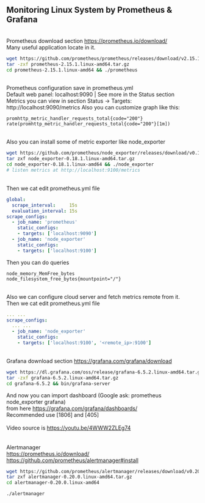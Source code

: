 ## Monitoring Linux System by Prometheus & Grafana
\
Prometheus download section https://prometheus.io/download/ \
Many useful application locate in it.
~~~sh
wget https://github.com/prometheus/prometheus/releases/download/v2.15.1/prometheus-2.15.1.linux-amd64.tar.gz
tar -zxf prometheus-2.15.1.linux-amd64.tar.gz
cd prometheus-2.15.1.linux-amd64 && ./prometheus
~~~
\
Prometheus configuration save in prometheus.yml \
Default web panel: localhost:9090 | See more in the Status section \
Metrics you can view in section Status -> Targets: http://localhost:9090/metrics 
Also you can customize graph like this:
~~~
promhttp_metric_handler_requests_total{code="200"}
rate(promhttp_metric_handler_requests_total{code="200"}[1m])
~~~
\
Also you can install some of metric exporter like node_exporter
~~~sh
wget https://github.com/prometheus/node_exporter/releases/download/v0.18.1/node_exporter-0.18.1.linux-amd64.tar.gz
tar zxf node_exporter-0.18.1.linux-amd64.tar.gz
cd node_exporter-0.18.1.linux-amd64 && ./node_exporter
# listen metrics at http://localhost:9100/metrics
~~~
\
Then we cat edit prometheus.yml file
~~~yml
global:
  scrape_interval:     15s
  evaluation_interval: 15s
scrape_configs:
  - job_name: 'prometheus'
    static_configs:
    - targets: ['localhost:9090']
  - job_name: 'node_exporter'
    static_configs:
    - targets: ['localhost:9100']
~~~
Then you can do queries
~~~query
node_memory_MemFree_bytes
node_filesystem_free_bytes{mountpoint="/"}
~~~
\
Also we can configure cloud server and fetch metrics remote from it. \
Then we cat edit prometheus.yml file
~~~yml
... ...
scrape_configs:
  ... ...
  - job_name: 'node_exporter'
    static_configs:
    - targets: ['localhost:9100', '<remote_ip>:9100']
~~~
\
Grafana download section https://grafana.com/grafana/download
~~~sh
wget https://dl.grafana.com/oss/release/grafana-6.5.2.linux-amd64.tar.gz
tar -zxf grafana-6.5.2.linux-amd64.tar.gz
cd grafana-6.5.2 && bin/grafana-server
~~~
And now you can import dashboard (Google ask: prometheus node_exporter grafana) \
from here https://grafana.com/grafana/dashboards/ \
Recommended use [1806] and [405]
\
\
Video source is https://youtu.be/4WWW2ZLEg74
\
\
\
Alertmanager \
https://prometheus.io/download/ \
https://github.com/prometheus/alertmanager#install
~~~sh
wget https://github.com/prometheus/alertmanager/releases/download/v0.20.0/alertmanager-0.20.0.linux-amd64.tar.gz
tar zxf alertmanager-0.20.0.linux-amd64.tar.gz
cd alertmanager-0.20.0.linux-amd64 

./alertmanager
~~~
